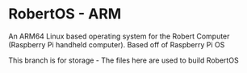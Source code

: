 # RobertOS - ARM
An ARM64 Linux based operating system for the Robert Computer (Raspberry Pi handheld computer). Based off of Raspberry Pi OS

This branch is for storage - The files here are used to build RobertOS
